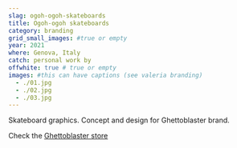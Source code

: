 ```yaml
---
slag: ogoh-ogoh-skateboards
title: Ogoh-ogoh skateboards
category: branding
grid_small_images: #true or empty
year: 2021
where: Genova, Italy
catch: personal work by
offwhite: true # true or empty
images: #this can have captions (see valeria branding)
  - ./01.jpg
  - ./02.jpg
  - ./03.jpg
---
```


Skateboard graphics. Concept and design for Ghettoblaster brand.

Check the [Ghettoblaster store](https://ghettoblasterwear/?source=rokma.com)
